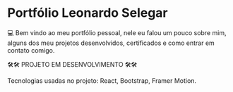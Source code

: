 # Portfólio Leonardo Selegar

💻 Bem vindo ao meu portfólio pessoal, nele eu falou um pouco sobre mim, alguns dos meu projetos desenvolvidos, certificados e como entrar em contato comigo.

🛠🛠 PROJETO EM DESENVOLVIMENTO 🛠🛠

Tecnologias usadas no projeto: React, Bootstrap, Framer Motion.
